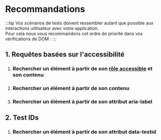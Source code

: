 # Recommandations

:::tip
Vos scénarios de tests doivent ressembler autant que possible aux interactions utilisateur avec votre application.<br/>
Pour cela nous vous recommandons cet ordre de priorité dans vos vérifications de DOM :
:::

## 1. Requêtes basées sur l'accessibilité
1. ### Rechercher un élément à partir de son [rôle accessible](https://developer.mozilla.org/en-US/docs/Web/Accessibility/ARIA/Roles#aria_role_types) et son contenu
2. ### Rechercher un élément à partir de son contenu
3. ### Rechercher un élément à partir de son attribut aria-label

## 2. Test IDs
   1. ### Rechercher un élément à partir de son attribut data-testid

